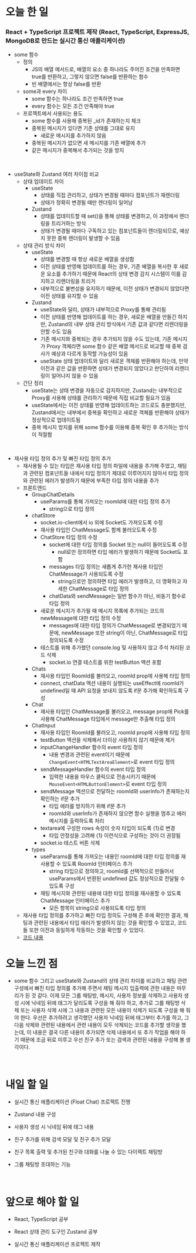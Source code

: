 # 오늘 한 일

### React + TypeScript 프로젝트 제작 (React, TypeScript, ExpressJS, MongoDB로 만드는 실시간 통신 애플리케이션)

- some 함수
  - 정의
    - JS의 배열 메서드로, 배열의 요소 중 하나라도 주어진 조건을 만족하면 true를 반환하고, 그렇지 않으면 false를 반환하는 함수
    - 빈 배열에서는 항상 false를 반환
  - some과 every 차이
    - some 함수는 하나라도 조건 만족하면 true
    - every 함수는 모든 조건 만족해야 true
  - 프로젝트에서 사용되는 용도
    - some 함수를 사용해 중복된 \_id가 존재하는지 체크
    - 중복된 메시지가 있다면 기존 상태를 그대로 유지
      - 새로운 메시지를 추가하지 않음
    - 중복된 메시지가 없으면 새 메시지를 기존 배열에 추가
    - 같은 메시지가 중복해서 추가되는 것을 방지

<br />

- useState와 Zustand 여러 차이점 비교
  - 상태 업데이트 차이
    - useState
      - 상태를 직접 관리하고, 상태가 변경될 때마다 컴포넌트가 재렌더링
      - 상태가 정확히 변경될 때만 렌더링이 일어남
    - Zustand
      - 상태를 업데이트할 때 set()을 통해 상태를 변경하고, 이 과정에서 렌더링을 트리거하는 방식
      - 상태가 변경될 때마다 구독하고 있는 컴포넌트들이 렌더링되므로, 예상치 못한 중복 렌더링이 발생할 수 있음
  - 상태 관리 방식 차이
    - useState
      - 상태를 변경할 때 항상 새로운 배열을 생성함
      - 이전 상태를 반영해 업데이트를 하는 경우, 기존 배열을 복사한 후 새로운 요소를 추가하기 때문에 React의 상태 변경 감지 시스템이 이를 감지하고 리렌더링을 트리거
      - 내부적으로 불변성을 유지하기 때문에, 이전 상태가 변경되지 않았다면 이전 상태를 유지할 수 있음
    - Zustand
      - useState와 달리, 상태가 내부적으로 Proxy를 통해 관리됨
      - 이전 상태를 반영해 업데이트를 하는 경우, 새로운 배열을 만들긴 하지만, Zustand의 내부 상태 관리 방식에서 기존 값과 같다면 리렌더링을 안할 수도 있음
      - 기존 메시지와 중복되는 경우 추가되지 않을 수도 있는데, 기존 메시지가 Proxy 객체라면 some 함수 같은 배열 메서드로 비교할 때 중복 검사가 예상과 다르게 동작할 가능성이 있음
      - useState 상태 업데이트와 달리 새로운 객체를 반환해야 하는데, 만약 이전과 같은 값을 반환하면 상태가 변경되지 않았다고 판단하여 리렌더링이 일어나지 않을 수 있음
  - 간단 정리
    - useState는 상태 변경을 자동으로 감지하지만, Zustand는 내부적으로 Proxy를 사용해 상태를 관리하기 때문에 직접 비교할 필요가 있음
    - useState에서는 이전 상태를 반영해 업데이트하는 코드로도 충분했지만, Zustand에서는 내부에서 중복을 확인하고 새로운 객체를 반환해야 상태가 정상적으로 업데이트됨
    - 중복 메시지 방지를 위해 some 함수를 이용해 중복 확인 후 추가하는 방식이 적절함

<br />

- 재사용 타입 정의 추가 및 빠진 타입 정의 추가
  - 재사용될 수 있는 타입은 재사용 타입 정의 파일에 내용을 추가해 주었고, 채팅과 관련된 컴포넌트들 내에서 타입 정의가 제대로 이루어지지 않아서 타입 정의와 관련된 에러가 발생하기 때문에 부족한 타입 정의 내용을 추가
  - 프론트엔드
    - GroupChatDetails
      - useParams를 통해 가져오는 roomId에 대한 타입 정의 추가
        - string으로 타입 정의
    - chatStore
      - socket.io-client에서 io 외에 Socket도 가져오도록 수정
      - 재사용 타입인 ChatMessage도 함께 불러오도록 수정
      - ChatStore 타입 정의 수정
        - socket에 대한 타입 정의를 Socket 또는 null이 들어오도록 수정
          - null로만 정의하면 타입 에러가 발생하기 때문에 Socket도 포함
        - messages 타입 정의는 새롭게 추가한 재사용 타입인 ChatMessage가 사용되도록 수정
          - string으로만 정의하면 타입 에러가 발생하고, 더 명확하고 자세한 ChatMessage로 타입 정의
        - chatData와 sendMessage는 일반 함수가 아닌, 비동기 함수로 타입 정의
      - 새로운 메시지가 추가될 때 메시지 목록에 추가되는 코드의 newMessage에 대한 타입 정의 수정
        - messages에 대한 타입 정의가 ChatMessage로 변경되었기 때문에, newMessage 또한 string이 아닌, ChatMessage로 타입 정의되도록 수정
      - 테스트를 위해 추가했던 console.log 및 사용하지 않고 주석 처리된 코드 삭제
        - socket.io 연결 테스트를 위한 testButton 액션 포함
    - Chats
      - 재사용 타입인 RoomId를 불러오고, roomId prop에 사용해 타입 정의
      - connect, chatData 액션 내용이 실행되는 useEffect에 roomId가 undefined일 때 API 요청을 보내지 않도록 if문 추가해 확인하도록 구성
    - Chat
      - 재사용 타입인 ChatMessage를 불러오고, message prop에 Pick를 사용해 ChatMessage 타입에서 message만 추출해 타입 정의
    - ChatInput
      - 재사용 타입인 RoomId를 불러오고, roomId prop에 사용해 타입 정의
      - testButton 액션을 삭제해서 더이상 사용하지 않기 때문에 제거
      - inputChangeHandler 함수의 event 타입 정의
        - 내용 변경과 관련된 event이기 때문에 `ChangeEvent<HTMLTextAreaElement>`로 event 타입 정의
      - sendMessageHandler 함수의 event 타입 정의
        - 입력한 내용을 마우스 클릭으로 전송시키기 때문에 `MouseEvent<HTMLButtonElement>`로 event 타입 정의
      - sendMessage 액션으로 전달하는 roomId와 userInfo가 존재하는지 확인하는 if문 추가
        - 타입 에러를 방지하기 위해 if문 추가
        - roomId와 userInfo가 존재하지 않으면 함수 실행을 멈추고 에러 메시지를 출력하도록 처리
      - textarea에 구성한 rows 속성이 숫자 타입이 되도록 {1}로 변경
        - 타입 안정성을 고려해 {1} 이런식으로 구성하는 것이 더 권장됨
      - socket.io 테스트 버튼 삭제
    - types
      - useParams를 통해 가져오는 내용인 roomId에 대한 타입 정의를 재사용할 수 있도록 RoomId 인터페이스 추가
        - string 타입으로 정의하고, roomId를 선택적으로 만들어서 useParams에서 반환된 undefined 값도 정상적으로 전달될 수 있도록 구성
      - 채팅 메시지와 관련된 내용에 대한 타입 정의를 재사용할 수 있도록 ChatMessage 인터페이스 추가
        - 모든 항목이 string으로 사용되도록 타입 정의
  - 재사용 타입 정의를 추가하고 빠진 타입 정의도 구성해 준 후에 확인한 결과, 채팅과 관련된 내용에서 타입 에러가 발생하지 않는 것을 확인할 수 있었고, 코드들 또한 이전과 동일하게 작동하는 것을 확인할 수 있었다.
  - [코드 내용](https://github.com/jeongsangtae/float-chat/commit/6e7b6799e3ad50ec77cb6f23becc350791546ae4)

# 오늘 느낀 점

- some 함수 그리고 useState와 Zustand의 상태 관리 차이를 비교하고 채팅 관련 구성에서 빠진 타입 정의를 추가해 주면서 채팅 메시지 입출력에 관한 내용은 마무리가 된 것 같다. 이제 모든 그룹 채팅방, 메시지, 사용자 정보를 삭제하고 사용자 생성 시에 닉네임 뒤에 태그가 달리도록 구성을 해 줘야 하고, 추가로 그룹 채팅방 삭제 또는 사용자 삭제 시에 그 내용과 관련된 모든 내용이 삭제가 되도록 구성을 해 줘야 한다. 우선은 추가하려고 생각했던 사용자 닉네임 뒤에 태그부터 추가를 하고, 그 다음 삭제와 관련된 내용에서 관련 내용이 모두 삭제되는 코드를 추가할 생각을 했는데, 이 내용은 결국 다른 내용이 추가되면 삭제 내용에서 또 추가 작업을 해야 하기 때문에 조금 뒤로 미루고 우선 친구 추가 또는 검색과 관련된 내용을 구성해 볼 생각이다.

<br />

# 내일 할 일

- 실시간 통신 애플리케이션 (Float Chat) 프로젝트 진행

- Zustand 내용 구성

- 사용자 생성 시 닉네임 뒤에 태그 내용

- 친구 추가를 위해 검색 모달 및 친구 추가 모달

- 친구 목록 출력 및 추가된 친구와 대화를 나눌 수 있는 다이렉트 채팅방

- 그룹 채팅방 초대하는 기능

<br />

# 앞으로 해야 할 일

- React, TypeScript 공부

- React 상태 관리 도구인 Zustand 공부

- 실시간 통신 애플리케이션 프로젝트 제작
